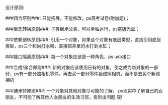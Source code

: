 设计原则:

###闭合原则###: 只能拓展，不能修改，ps高考试卷(附加题)；

###里氏转换原则###: 子类继承父类，可以单独运行，ps盗版光盘；

###依赖倒转原则###: 引用一个对象，如果这个对象有底层类型，直接引用底层类型，ps三个和尚打水喝，直接把井里的水打到水缸；

###接口隔离原则###: 每一个对象应该是一种角色，ps usb接口

###合成/聚合原则###: 新的对象应该使用已有的对象，使之成为新对象的一部分，ps有一部分照相机零件，再去买一部分零件组成照相机，而不是去买个新照相机

###迪米特原则###: 一个对象对其他对象尽可能的了解， ps现实中了解自己的女朋友，不可能了解其他人女朋友的生活习惯，否则出问题,噗!